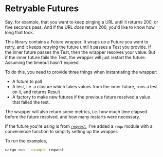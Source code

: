 # Retryable Futures

Say, for example, that you want to keep pinging a URL until it returns 200, or five seconds pass.
And if the URL _does_ return 200, you'd like to know how long that took.

This library contains a Future wrapper. It wraps up a Future you want to retry, and it keeps retrying
the future until it passes a Test you provide. If the inner future passes the Test, then the wrapper
resolves your value. But if the inner future fails the Test, the wrapper will just restart the future.
Assuming the timeout hasn't expired.

To do this, you need to provide three things when instantiating the wrapper:
- A future to poll
- A test, i.e. a closure which takes values from the inner future, runs a test on it, and returns Result
- A factory to make new futures if the previous future resolved a value that failed the test.

The wrapper will also return some metrics, i.e. how much time elapsed before the future resolved, and
how many restarts were necessary.

If the future you're using is from [`reqwest`](docs.rs/reqwest), I've added a `reqw` module with a
convenience function to simplify setting up the wrapper.

To run the examples,
```bash
cargo run --example reqwest
```
